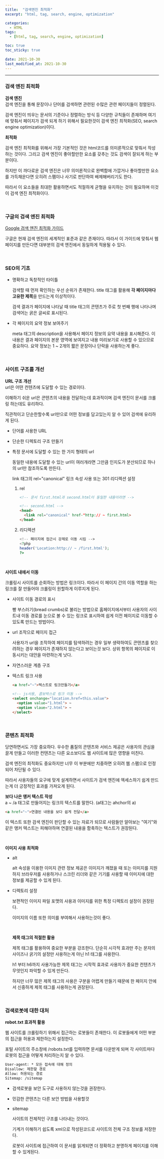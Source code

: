 ```yaml
---
title:  "검색엔진 최적화"
excerpt: "html, tag, search, engine, optimization"

categories:
  - HTML
tags:
  - [html, tag, search, engine, optimization]

toc: true
toc_sticky: true
 
date: 2021-10-30 
last_modified_at: 2021-10-30
---  
```


***

### 검색 엔진 최적화  

**검색 엔진**  
검색 엔진을 통해 문장이나 단어를 검색하면 관련된 수많은 관련 페이지들이 정렬된다.  

검색 엔진이 띄우는 문서의 기준이나 정렬하는 방식 등 다양한 규칙들이 존재하며 여기에 맞춰서 페이지가 검색 되게 하기 위해서 필요한것이 검색 엔진 최적화(SEO, search engine optimization)이다.  

**최적화**    

검색 엔진 최적화를 위해서 가장 기본적인 것은 html코드를 의미론적으로 맞춰서 작성하는 것이다. 그리고 검색 엔진이 좋아할만한 요소를 갖추는 것도 검색이 잘되게 하는 부분이다.  

하지만 이 까다로운 검색 엔진은 너무 의미론적으로 완벽함에 가깝거나 좋아할만한 요소를 가득채운다면 오히려 스팸이나 사기로 판단하여 배제해버리기도 한다.  

따라서 이 요소들을 최대한 활용하면서도 적절하게 균형을 유지하는 것이 필요하며 이것이 검색 엔진 최적화이다.  

<br>

### 구글의 검색 엔진 최적화  

<a href="http://static.googleusercontent.com/media/www.google.com/ko//intl/ko/webmasters/docs/search-engine-optimization-starter-guide-ko.pdf">Google 검색 엔진 최적화 가이드</a>  

구글은 현재 검색 엔진의 세계적인 표준과 같은 존재이다. 따라서 이 가이드에 맞춰서 웹 페이지를 만든다면 대부분의 검색 엔진에서 동일하게 적용될 수 있다.  

<br>

### SEO의 기초

* 명확하고 독창적인 타이틀  

  검색할 때 먼저 확인하는 우선 순위가 존재한다. title 태그를 활용해 <strong>각 페이지마다 고유한 제목</strong>을 만드는게 이상적이다.  
  
  검색 결과가 페이지에 나타날 때 title 태그의 콘텐츠가 주로 첫 번째 행에 나타나며 검색어는 굵은 글씨로 표시된다.  

* 각 페이지의 요약 정보 보여주기  

  meta 태그의 description을 사용해서 페이지 정보의 요약 내용을 표시해준다. 이 내용은 결과 페이지의 본문 영역에 보여지고 내용 미리보기로 사용할 수 있으므로 중요하다. 요약 정보는 1 ~ 2개의 짧은 문장이나 단락을 사용하는게 좋다.  

<br>

### 사이트 구조를 개선  

**URL 구조 개선**  
url은 어떤 컨텐츠에 도달할 수 있는 경로이다.  

이해하기 쉬운 url은 콘텐츠의 내용을 전달하는데 효과적이며 검색 엔진이 문서를 크롤링 하는데도 유리하다.  

직관적이고 단순한할수록 url만으로 어떤 정보를 담고있는지 알 수 있어 검색에 유리하게 된다.  

* 단어를 사용한 URL

* 단순한 디렉토리 구조 만들기  

* 특정 문서에 도달할 수 있는 한 가지 형태의 url  
   
  동일한 내용에 도달할 수 있는 url이 여러개라면 그만큼 인지도가 분산되므로 하나의 url만 참조하도록 만든다.  

  link 태그의 rel="canonical" 링크 속성 사용 또는 301 리디렉션 설정 

  1) rel  

      ```html
      <!-- 문서 first.html과 second.html이 동일한 내용이라면 -->

      <!-- second.html -->
      <head>
        <link rel="canonical" href-"http:// ~ first.html>
      </head>
      ```
  
  2) 리디렉션  

      ```php
      <!-- 페이지에 접근시 강제로 이동 시킴 -->
      <?php
      header('Location:http:// ~ /first.html');
      ?>
      ```
<br>

**사이트 내에서 이동**  

크롤링시 사이트를 순회하는 방법은 링크이다. 따라서 이 페이지 간의 이동 역할을 하는 링크를 잘 만들어야 크롤링이 원할하게 이루지게 된다.  

* 사이트 이동 경로의 표시  

  빵 부스러기(bread crumbs)로 불리는 방법으로 홈페이지에서부터 사용자의 사이트내 이동 경로를 눈으로 볼 수 있는 링크로 표시하여 쉽게 이전 페이지로 이동할 수 있도록 만드는 방법이다.  

* url 조작으로 페이지 접근  

  사용자가 url을 조작하여 페이지를 탐색하려는 경우 일부 생략하여도 콘텐츠를 찾으려하는 경우 페이지가 존재하지 않는다고 보이는것 보다. 상위 항목의 페이지로 이동시키는 대안을 마련하는게 낫다.  


* 자연스러운 계층 구조  

* 텍스트 링크 사용  

    ```html
    <a href="~">텍스트로 링크만들기</a>

    <!-- js사용, 콤보박스로 링크 이동 -->
    <select onchange="location.href=this.value">
      <option value="1.html"> ~
      <option vlaue="2.html"> ~
    </select>
    ```

<br/>

### 콘텐츠 최적화  

당연하면서도 가장 중요하다. 우수한 품질의 콘텐츠와 서비스 제공은 사용자의 관심을 끌게 만들고 이러한 컨텐츠는 다른 요소보다도 웹 사이트에 많은 영향을 미친다.  

검색 엔진의 최적화도 중요하지만 너무 이 부분에만 치중하면 오히려 웹 스팸으로 인정되어 차단될 수 있다.  

따라서 사용자들의 요구에 맞게 설계하면서 사이트가 검색 엔진에 엑세스하기 쉽게 만드는게 더 긍정적인 효과를 가져오게 된다.  

**보다 나은 앵커 텍스트 작성**  
a ~ /a 태그로 만들어지는 링크의 텍스트를 말한다.  (a태그는 ahchor의 a)

```html
<a href="~">연결된 내용을 보다 쉽게 전달</a>
```

이 텍스트 또한 검색 엔진이 판단할 수 있는 자료가 되므로 사람들만 알아보는 "여기"와 같은 앵커 텍스트는 피해야하며 연결된 내용을 함축하는 텍스트가 권장된다.  

<br>
 
**이미지 사용 최적화**  

* alt  
  
  alt 속성을 이용한 이미지 관련 정보 제공은 이미지가 깨졌을 때 또는 이미지를 지원하지 브라우저를 사용하거나 스크린 리더와 같은 기기를 사용할 때 이미지에 대한 정보를 제공할 수 있게 된다.  

* 디렉토리 설정  

  보편적인 이미지 파일 포맷의 사용과 이미지를 위한 특정 디렉토리 설정이 권장된다.  

  이미지의 이름 또한 의미를 부여해서 사용하는것이 좋다.  

  <br>

  **제목 태그의 적절한 활용**  

  제목 태그를 활용하여 중요한 부분을 강조한다. 단순히 시각적 효과만 주는 문자의 사이즈나 굵기의 설정만 사용하는게 아닌 h1 태그를 사용한다.  

  h1 부터 h6까지 사용가능한 제목 태그는 시작적 효과로 사용자가 중요한 컨텐츠가 무엇인지 파악할 수 있게 만든다.  

  하지만 너무 많은 제목 태그의 사용은 구분을 어렵게 만들기 때문에 한 페이지 안에서 신중하게 제목 태그를 사용하는게 권장된다.  


<br/>

### 검색로봇에 대한 대처  

**robot.txt 효과적 활용**  

웹 사이트를 크롤링하기 위해서 접근하는 로봇들이 존재한다. 이 로봇들에게 어떤 부분의 접근을 허용과 제한하는지 설정한다.  

포털 사이트의 주소창에 /robots.txt를 입력하면 문서를 다운받게 되며 각 사이트마다 로봇의 접근을 어떻게 처리하는지 알 수 있다.  

```html
User-agent: * 모든 접속에 대해 정의
Disallow: 제한할 경로
Allow: 허용되는 경로
Sitemap: /sitemap
```

* 검색로봇을 보안 도구로 사용하지 않는것을 권장한다.  

* 민감한 콘텐츠는 다른 보안 방법을 사용할것

* sitemap  

  사이트의 전체적인 구조를 나타내는 것이다. 

  기계가 이해하기 쉽도록 xml으로 작성된코드로 사이트의 전체 구조 정보를 저장한다.  

  로봇이 사이트에 접근하여 이 문서를 읽게되면 더 정확하고 분명하게 페이지를 이해할 수 있게된다.  